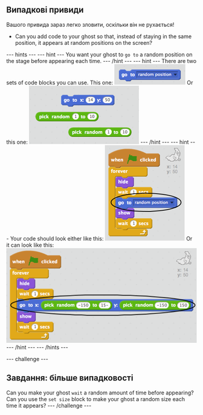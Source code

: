 ## Випадкові привиди

Вашого привида зараз легко зловити, оскільки він не рухається!

+ Can you add code to your ghost so that, instead of staying in the same position, it appears at random positions on the screen?

\--- hints \--- \--- hint \--- You want your ghost to `go to` a random position on the stage before appearing each time. \--- /hint \--- \--- hint \--- There are two sets of code blocks you can use. This one: ![screenshot](images/ghost-random-blocks-1.png) Or this one: ![screenshot](images/ghost-random-blocks-2.png) \--- /hint \--- \--- hint \--- Your code should look either like this: ![screenshot](images/ghost-random-code-1.png) Or it can look like this: ![screenshot](images/ghost-random-code-2.png) \--- /hint \--- \--- /hints \---

\--- challenge \---

## Завдання: більше випадковості

Can you make your ghost `wait` a random amount of time before appearing? Can you use the `set size` block to make your ghost a random size each time it appears? \--- /challenge \---